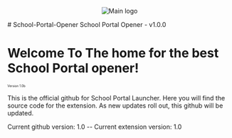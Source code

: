 <p align="center">
  <img src="https://github.com/user-attachments/assets/0c0d71f5-90cd-4511-bf11-b24265e28127" alt="Main logo"/>
</p>
# School-Portal-Opener
School Portal Opener - v1.0.0
<h1>Welcome To The home for the best School Portal opener!</h1>
<p style="font-size:7;">Version 1.0b</p>

<P>This is the official github for School Portal Launcher. Here you will find the source code for the extension. 
As new updates roll out, this github will be updated. </P>

<p>Current github version: 1.0 -- Current extension version: 1.0</p>
